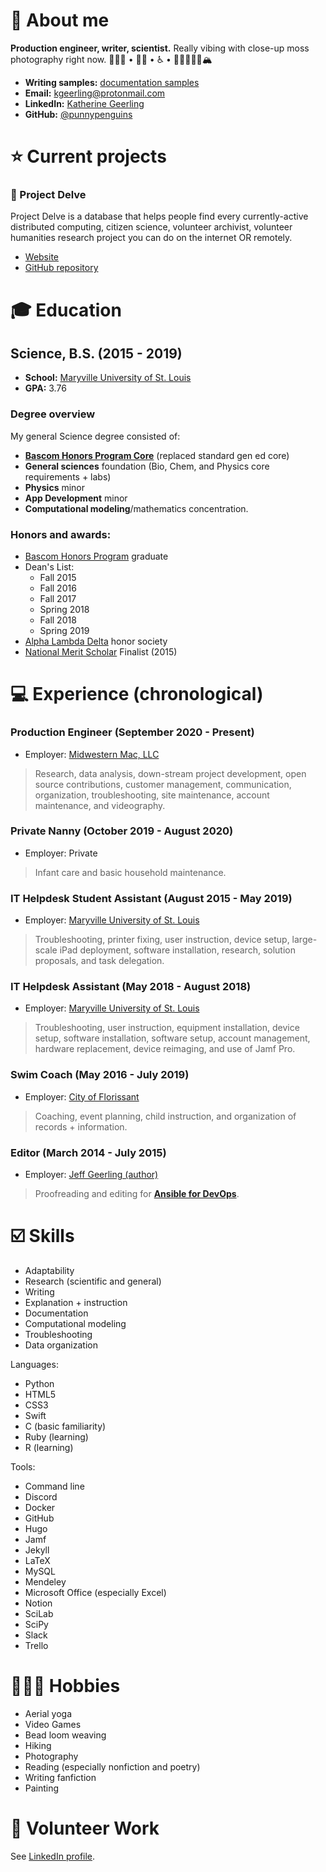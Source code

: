 # 💁 About me

**Production engineer, writer, scientist.** Really vibing with close-up moss photography right now.
👩🏻‍🔬 • 🏳️‍🌈 • ♿️ • 🥾✌🏻🤙🏻🏔
* **Writing samples:** [documentation samples](https://github.com/punnypenguins/writing-samples/tree/main/Documentation)
* **Email:** [kgeerling@protonmail.com](kgeerling@protonmail.com)
* **LinkedIn:** [Katherine Geerling](https://www.linkedin.com/in/katherine-geerling-774929111/)
* **GitHub:** [@punnypenguins](https://github.com/punnypenguins)

# ⭐ Current projects

### 🧬 Project Delve

Project Delve is a database that helps people find every currently-active distributed computing, citizen science, volunteer archivist, volunteer humanities research project you can do on the internet OR remotely.
* [Website](https://projectdelve.com/)
* [GitHub repository](https://github.com/punnypenguins/projectdelve)

# 🎓 Education

## Science, B.S. (2015 - 2019)
* **School:** [Maryville University of St. Louis](https://www.maryville.edu/)
* **GPA:** 3.76

### Degree overview
My general Science degree consisted of:
* [**Bascom Honors Program Core**](https://www.maryville.edu/bascom/wp-content/uploads/sites/23/2020/07/Bascom-Program-Planner-FA19.pdf) (replaced standard gen ed core)
* **General sciences** foundation (Bio, Chem, and Physics core requirements + labs)
* **Physics** minor
* **App Development** minor
* **Computational modeling**/mathematics concentration.

### Honors and awards:
* [Bascom Honors Program](https://www.maryville.edu/bascom/) graduate
* Dean's List:
  * Fall 2015
  * Fall 2016
  * Fall 2017
  * Spring 2018
  * Fall 2018
  * Spring 2019
* [Alpha Lambda Delta](https://www.nationalald.org/) honor society
* [National Merit Scholar](https://www.nationalmerit.org/s/1758/interior.aspx?sid=1758&gid=2&pgid=424) Finalist (2015)

# 💻 Experience (chronological)

### Production Engineer (September 2020 - Present)
* Employer: [Midwestern Mac, LLC](https://www.midwesternmac.com/)
> Research, data analysis, down-stream project development, open source contributions, customer management, communication, organization, troubleshooting, site maintenance, account maintenance, and videography.

### Private Nanny (October 2019 - August 2020)
* Employer: Private

> Infant care and basic household maintenance.

### IT Helpdesk Student Assistant (August 2015 - May 2019)
* Employer: [Maryville University of St. Louis](https://www.maryville.edu/)

> Troubleshooting, printer fixing, user instruction, device setup, large-scale iPad deployment, software installation, research, solution proposals, and task delegation.

### IT Helpdesk Assistant (May 2018 - August 2018)
* Employer: [Maryville University of St. Louis](https://www.maryville.edu/)

> Troubleshooting, user instruction, equipment installation, device setup, software installation, software setup, account management, hardware replacement, device reimaging, and use of Jamf Pro.  

### Swim Coach (May 2016 - July 2019)
* Employer: [City of Florissant](https://www.florissantmo.com/)

> Coaching, event planning, child instruction, and organization of records + information.

### Editor (March 2014 - July 2015)
* Employer: [Jeff Geerling (author)](https://www.jeffgeerling.com/)

> Proofreading and editing for [**Ansible for DevOps**](https://www.ansiblefordevops.com/).

# ☑️ Skills
* Adaptability
* Research (scientific and general)
* Writing
* Explanation + instruction
* Documentation
* Computational modeling
* Troubleshooting
* Data organization

Languages:
* Python
* HTML5
* CSS3
* Swift
* C (basic familiarity)
* Ruby (learning)
* R (learning)

Tools:
* Command line
* Discord
* Docker
* GitHub
* Hugo
* Jamf
* Jekyll
* LaTeX
* MySQL
* Mendeley
* Microsoft Office (especially Excel)
* Notion
* SciLab
* SciPy
* Slack
* Trello


# 🤸🏻‍♀️ Hobbies
* Aerial yoga
* Video Games
* Bead loom weaving
* Hiking
* Photography
* Reading (especially nonfiction and poetry)
* Writing fanfiction
* Painting


# 🤝 Volunteer Work
See [LinkedIn profile](https://www.linkedin.com/in/katherine-geerling-774929111/).
